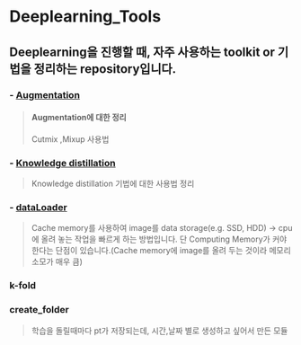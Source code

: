 # Deeplearning_Tools

## Deeplearning을 진행할 때, 자주 사용하는 toolkit or 기법을 정리하는 repository입니다. 

### - <a href="./Augmentation/">Augmentation</a>
> ####  Augmentation에 대한 정리 
> Cutmix ,Mixup 사용법
### - <a href="./Knowledge distillation/">Knowledge distillation</a>
> Knowledge distillation 기법에 대한 사용법 정리 

### - <a href="./dataLoader/">dataLoader</a>
> Cache memory를 사용하여 image를 data storage(e.g. SSD, HDD) -> cpu에 올려 놓는 작업을 빠르게 하는 방법입니다. 
> 단 Computing Memory가 커야한다는 단점이 있습니다.(Cache memory에 image를 올려 두는 것이라 메모리 소모가 매우 큼) 

### k-fold


### create_folder
> 학습을 돌릴때마다 pt가 저장되는데, 시간,날짜 별로 생성하고 싶어서 만든 모듈
